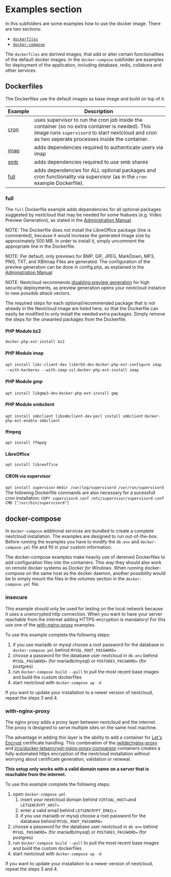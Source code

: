 # Examples section

In this subfolders are some examples how to use the docker image. There are two sections:

 * [`dockerfiles`](https://github.com/nextcloud/docker/tree/master/.examples/dockerfiles)
 * [`docker-compose`](https://github.com/nextcloud/docker/tree/master/.examples/docker-compose)

The `dockerfiles` are derived images, that add or alter certain functionalities of the default docker images. In the `docker-compose` subfolder are examples for deployment of the application, including database, redis, collabora and other services.

## Dockerfiles
The Dockerfiles use the default images as base image and build on top of it.


Example | Description
------- | -------
[cron](https://github.com/nextcloud/docker/tree/master/.examples/dockerfiles/cron) | uses supervisor to run the cron job inside the container (so no extra container is needed). This image runs `supervisord` to start nextcloud and cron as two seperate processes inside the container.
[imap](https://github.com/nextcloud/docker/tree/master/.examples/dockerfiles/imap) | adds dependencies required to authenticate users via imap
[smb](https://github.com/nextcloud/docker/tree/master/.examples/dockerfiles/smb) | adds dependencies required to use smb shares
[full](https://github.com/nextcloud/docker/tree/master/.examples/dockerfiles/full) | adds dependencies for ALL optional packages and cron functionality via supervisor (as in the `cron` example Dockerfile).

### full
The `full` Dockerfile example adds dependencies for all optional packages suggested by nextcloud that may be needed for some features (e.g. Video Preview Generation), as stated in the [Administration Manual](https://docs.nextcloud.com/server/12/admin_manual/installation/source_installation.html).

NOTE: The Dockerfile does not install the LibreOffice package (line is commented), because it would increase the generated Image size by approximately 500 MB. In order to install it, simply uncomment the appropriate line in the Dockerfile.

NOTE: Per default, only previews for BMP, GIF, JPEG, MarkDown, MP3, PNG, TXT, and XBitmap Files are generated. The configuration of the preview generation can be done in config.php, as explained in the [Administration Manual](https://docs.nextcloud.com/server/12/admin_manual/configuration_server/config_sample_php_parameters.html#previews)

NOTE: Nextcloud recommends [disabling preview generation](https://docs.nextcloud.com/server/12/admin_manual/configuration_server/harden_server.html?highlight=enabledpreviewproviders#disable-preview-image-generation) for high security deployments, as preview generation opens your nextcloud instance to new possible attack vectors.

The required steps for each optional/recommended package that is not already in the Nextcloud image are listed here, so that the Dockerfile can easily be modified to only install the needed extra packages. Simply remove the steps for the unwanted packages  from the Dockerfile.

#### PHP Module bz2
`docker-php-ext-install bz2`

#### PHP Module imap
`apt install libc-client-dev libkrb5-dev`
`docker-php-ext-configure imap --with-kerberos --with-imap-ssl`
`docker-php-ext-install imap`

#### PHP Module gmp
`apt install libgmp3-dev`
`docker-php-ext-install gmp`

#### PHP Module smbclient
`apt install smbclient libsmbclient-dev`
`pecl install smbclient`
`docker-php-ext-enable smbclient`

#### ffmpeg
`apt install ffmpeg`

#### LibreOffice
`apt install libreoffice`

#### CRON via supervisor
`apt install supervisor`
`mkdir /var/log/supervisord /var/run/supervisord`
The following Dockerfile commands are also necessary for a sucessfull cron installation:
`COPY supervisord.conf /etc/supervisor/supervisord.conf`
`CMD ["/usr/bin/supervisord"]`



## docker-compose
In `docker-compose` additional services are bundled to create a complete nextcloud installation. The examples are designed to run out-of-the-box.
Before running the examples you have to modify the `db.env` and `docker-compose.yml` file and fill in your custom information.

The docker-compose examples make heavily use of dereived Dockerfiles to add configuration files into the containers. This way they should also work on remote docker systems as _Docker for Windows_. When running docker-compose on the same host as the docker daemon, another possibility would be to simply mount the files in the volumes section in the `docker-compose.yml` file.


### insecure
This example should only be used for testing on the local network because it uses a unencrypted http connection.
When you want to have your server reachable from the internet adding HTTPS-encryption is mandatory!
For this use one of the [with-nginx-proxy](#with-nginx-proxy) examples.

To use this example complete the following steps:

1. if you use mariadb or mysql choose a root password for the database in `docker-compose.yml` behind `MYSQL_ROOT_PASSWORD=`
2. choose a password for the database user nextcloud in `db.env` behind `MYSQL_PASSWORD=` (for mariadb/mysql) or `POSTGRES_PASSWORD=` (for postgres)
3. run `docker-compose build --pull` to pull the most recent base images and build the custom dockerfiles
4. start nextcloud with `docker-compose up -d`


If you want to update your installation to a newer version of nextcloud, repeat the steps 3 and 4.


### with-nginx-proxy
The nginx proxy adds a proxy layer between nextcloud and the internet. The proxy is designed to serve multiple sites on the same host machine.

The advantage in adding this layer is the ability to add a container for [Let's Encrypt](https://letsencrypt.org/) certificate handling.
This combination of the [jwilder/nginx-proxy](https://github.com/jwilder/nginx-proxy) and [jrcs/docker-letsencrypt-nginx-proxy-companion](https://github.com/JrCs/docker-letsencrypt-nginx-proxy-companion) containers creates a fully automated https encryption of the nextcloud installation without worrying about certificate generation, validation or renewal.

**This setup only works with a valid domain name on a server that is reachable from the internet.**

To use this example complete the following steps:

1. open `docker-compose.yml`
   1. insert your nextcloud domain behind `VIRTUAL_HOST=`and `LETSENCRYPT_HOST=`
   2. enter a valid email behind `LETSENCRYPT_EMAIL=`
   3. if you use mariadb or mysql choose a root password for the database behind `MYSQL_ROOT_PASSWORD=`
2. choose a password for the database user nextcloud in `db.env` behind `MYSQL_PASSWORD=` (for mariadb/mysql) or `POSTGRES_PASSWORD=` (for postgres)
3. run `docker-compose build --pull` to pull the most recent base images and build the custom dockerfiles
4. start nextcloud with `docker-compose up -d`


If you want to update your installation to a newer version of nextcloud, repeat the steps 3 and 4.
